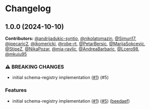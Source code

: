 # Changelog

## 1.0.0 (2024-10-10)

**Contributors:** 
[@andrijadukic-syntio](https://github.com/andrijadukic-syntio),
[@nikolatomazin](https://github.com/nikolatomazin),
[@Simun17](https://github.com/Simun17),
[@jpecaric2](https://github.com/jpecaric2),
[@jkomericki](https://github.com/jkomericki),
[@robe-rt](https://github.com/robe-rt),
[@PetarBersic](https://github.com/PetarBersic),
[@MarijaSokcevic](https://github.com/MarijaSokcevic),
[@StipeZ](https://github.com/StipeZ),
[@NikaPozar](https://github.com/NikaPozar),
[@mia-ravlic](https://github.com/mia-ravlic),
[@AndreaBarbaric](https://github.com/AndreaBarbaric),
[@Lcero98](https://github.com/Lcero98),
[@mkuju95](https://github.com/mkuju95)

### ⚠ BREAKING CHANGES

* initial schema-registry implementation ([#1](https://github.com/dataphos/schema-registry/issues/1)) (#5)

### Features

* initial schema-registry implementation ([#1](https://github.com/dataphos/schema-registry/issues/1)) ([#5](https://github.com/dataphos/schema-registry/issues/5)) ([beedaef](https://github.com/dataphos/schema-registry/commit/beedaef818b5490a68318cceea077c361a5f8818))
